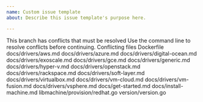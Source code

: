 ```yaml
---
name: Custom issue template
about: Describe this issue template's purpose here.

---
```



This branch has conflicts that must be resolved
 Use the command line to resolve conflicts before continuing.
Conflicting files
Dockerfile
docs/drivers/aws.md
docs/drivers/azure.md
docs/drivers/digital-ocean.md
docs/drivers/exoscale.md
docs/drivers/gce.md
docs/drivers/generic.md
docs/drivers/hyper-v.md
docs/drivers/openstack.md
docs/drivers/rackspace.md
docs/drivers/soft-layer.md
docs/drivers/virtualbox.md
docs/drivers/vm-cloud.md
docs/drivers/vm-fusion.md
docs/drivers/vsphere.md
docs/get-started.md
docs/install-machine.md
libmachine/provision/redhat.go
version/version.go
